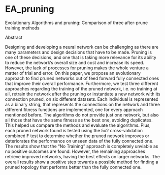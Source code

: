# EA_pruning
Evolutionary Algorithms and pruning: Comparison of three after-prune training methods

Abstract

Designing and developing a neural network can be challenging as there are many parameters and design decisions that have to be made. Pruning is one of these decisions, and one that is taking more relevance for its ability to reduce the network’s overall size and cost and increase its speed. However, the lack of processes for pruning makes the whole venture a matter of trial and error. On this paper, we propose an evolutionary approach to find pruned networks out of feed forward fully connected ones that improve their overall performance. Furthermore, we test three different approaches regarding the training of the pruned network, i.e. no training at all, retrain the network after the pruning or instantiate a new network with its connection pruned, on six different datasets. Each individual is represented as a binary string, that represents the connections on the network and three different fitness functions are implemented, one for every approach mentioned before. The algorithms do not provide just one network, but also all those that have the same fitness as the best one, avoiding duplicates. This helped us compare the methods and evaluate the algorithms. Plus, each pruned network found is tested using the 5x2 cross-validation combined F test to determine whether the pruned network improves or deteriorates the performance on unseen data of the fully connected one. The results show that the “No Training” approach is completely unviable as no positive outcomes are found. However, the remaining approaches retrieve improved networks, having the best effects on larger networks. The overall results show a positive step towards a possible method for finding a pruned topology that performs better than the fully connected one.
